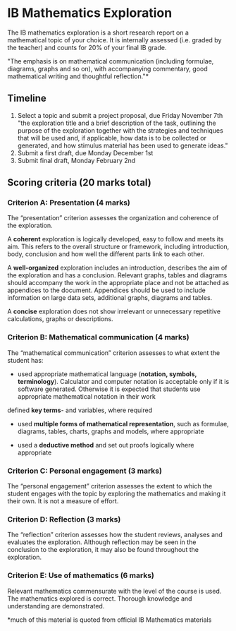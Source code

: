 # IB Mathematics Exploration

The IB mathematics exploration is a short research report on a mathematical topic of your choice. It is internally assessed (i.e. graded by the teacher) and counts for 20% of your final IB grade.

"The emphasis is on mathematical communication (including formulae, diagrams, graphs and so on), with accompanying commentary, good mathematical writing and thoughtful reflection."*

## Timeline

1) Select a topic and submit a project proposal, due Friday November 7th
"the exploration title and a brief description of the task, outlining the purpose of the exploration together with the strategies and techniques that will be used and, if applicable, how data is to be collected or generated, and how stimulus material has been used to generate ideas."
2) Submit a first draft, due Monday December 1st
3) Submit final draft, Monday February 2nd

## Scoring criteria (20 marks total)

### Criterion A: Presentation (4 marks)

The “presentation” criterion assesses the organization and coherence of the exploration.

A **coherent** exploration is logically developed, easy to follow and meets its aim. This refers to the overall structure or framework, including introduction, body, conclusion and how well the different parts link to each other.

A **well-organized** exploration includes an introduction, describes the aim of the exploration and has a conclusion. Relevant graphs, tables and diagrams should accompany the work in the appropriate place and not be attached as appendices to the document. Appendices should be used to include information on large data sets, additional graphs, diagrams and tables.

A **concise** exploration does not show irrelevant or unnecessary repetitive calculations, graphs or descriptions.

### Criterion B: Mathematical communication (4 marks)

The “mathematical communication” criterion assesses to what extent the student has:

- used appropriate mathematical language (**notation, symbols, terminology**). Calculator and computer notation is acceptable only if it is software generated. Otherwise it is expected that students use appropriate mathematical notation in their work

defined **key terms**-  and variables, where required

- used **multiple forms of mathematical representation**, such as formulae, diagrams, tables, charts, graphs and models, where appropriate

- used a **deductive method** and set out proofs logically where appropriate

### Criterion C: Personal engagement (3 marks)

The “personal engagement” criterion assesses the extent to which the student engages with the topic by exploring the mathematics and making it their own. It is not a measure of effort.

### Criterion D: Reflection (3 marks)

The “reflection” criterion assesses how the student reviews, analyses and evaluates the exploration. Although reflection may be seen in the conclusion to the exploration, it may also be found throughout the exploration.

### Criterion E: Use of mathematics (6 marks)

Relevant mathematics commensurate with the level of the course is used. The mathematics explored is correct. Thorough knowledge and understanding are demonstrated.

*much of this material is quoted from official IB Mathematics materials
